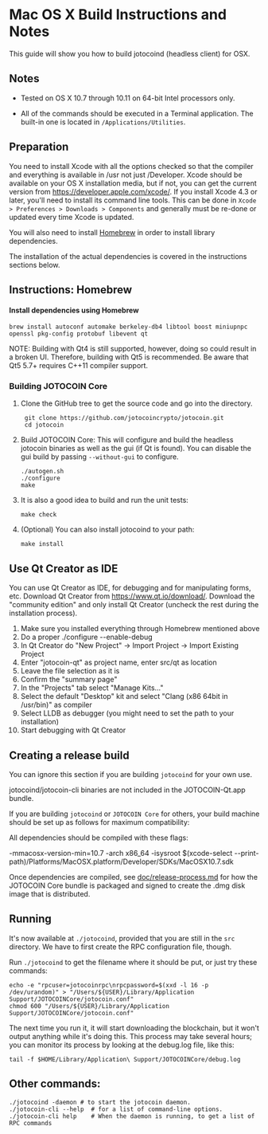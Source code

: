 Mac OS X Build Instructions and Notes
====================================
This guide will show you how to build jotocoind (headless client) for OSX.

Notes
-----

* Tested on OS X 10.7 through 10.11 on 64-bit Intel processors only.

* All of the commands should be executed in a Terminal application. The
built-in one is located in `/Applications/Utilities`.

Preparation
-----------

You need to install Xcode with all the options checked so that the compiler
and everything is available in /usr not just /Developer. Xcode should be
available on your OS X installation media, but if not, you can get the
current version from https://developer.apple.com/xcode/. If you install
Xcode 4.3 or later, you'll need to install its command line tools. This can
be done in `Xcode > Preferences > Downloads > Components` and generally must
be re-done or updated every time Xcode is updated.

You will also need to install [Homebrew](http://brew.sh) in order to install library
dependencies.

The installation of the actual dependencies is covered in the instructions
sections below.

Instructions: Homebrew
----------------------

#### Install dependencies using Homebrew

    brew install autoconf automake berkeley-db4 libtool boost miniupnpc openssl pkg-config protobuf libevent qt

NOTE: Building with Qt4 is still supported, however, doing so could result in a broken UI. Therefore, building with Qt5 is recommended. Be aware that Qt5 5.7+ requires C++11 compiler support.

### Building JOTOCOIN Core

1. Clone the GitHub tree to get the source code and go into the directory.

        git clone https://github.com/jotocoincrypto/jotocoin.git
        cd jotocoin

2.  Build JOTOCOIN Core:
    This will configure and build the headless jotocoin binaries as well as the gui (if Qt is found).
    You can disable the gui build by passing `--without-gui` to configure.

        ./autogen.sh
        ./configure
        make

3.  It is also a good idea to build and run the unit tests:

        make check

4.  (Optional) You can also install jotocoind to your path:

        make install

Use Qt Creator as IDE
------------------------
You can use Qt Creator as IDE, for debugging and for manipulating forms, etc.
Download Qt Creator from https://www.qt.io/download/. Download the "community edition" and only install Qt Creator (uncheck the rest during the installation process).

1. Make sure you installed everything through Homebrew mentioned above
2. Do a proper ./configure --enable-debug
3. In Qt Creator do "New Project" -> Import Project -> Import Existing Project
4. Enter "jotocoin-qt" as project name, enter src/qt as location
5. Leave the file selection as it is
6. Confirm the "summary page"
7. In the "Projects" tab select "Manage Kits..."
8. Select the default "Desktop" kit and select "Clang (x86 64bit in /usr/bin)" as compiler
9. Select LLDB as debugger (you might need to set the path to your installation)
10. Start debugging with Qt Creator

Creating a release build
------------------------
You can ignore this section if you are building `jotocoind` for your own use.

jotocoind/jotocoin-cli binaries are not included in the JOTOCOIN-Qt.app bundle.

If you are building `jotocoind` or `JOTOCOIN Core` for others, your build machine should be set up
as follows for maximum compatibility:

All dependencies should be compiled with these flags:

 -mmacosx-version-min=10.7
 -arch x86_64
 -isysroot $(xcode-select --print-path)/Platforms/MacOSX.platform/Developer/SDKs/MacOSX10.7.sdk

Once dependencies are compiled, see [doc/release-process.md](release-process.md) for how the JOTOCOIN Core
bundle is packaged and signed to create the .dmg disk image that is distributed.

Running
-------

It's now available at `./jotocoind`, provided that you are still in the `src`
directory. We have to first create the RPC configuration file, though.

Run `./jotocoind` to get the filename where it should be put, or just try these
commands:

    echo -e "rpcuser=jotocoinrpc\nrpcpassword=$(xxd -l 16 -p /dev/urandom)" > "/Users/${USER}/Library/Application Support/JOTOCOINCore/jotocoin.conf"
    chmod 600 "/Users/${USER}/Library/Application Support/JOTOCOINCore/jotocoin.conf"

The next time you run it, it will start downloading the blockchain, but it won't
output anything while it's doing this. This process may take several hours;
you can monitor its process by looking at the debug.log file, like this:

    tail -f $HOME/Library/Application\ Support/JOTOCOINCore/debug.log

Other commands:
-------

    ./jotocoind -daemon # to start the jotocoin daemon.
    ./jotocoin-cli --help  # for a list of command-line options.
    ./jotocoin-cli help    # When the daemon is running, to get a list of RPC commands
